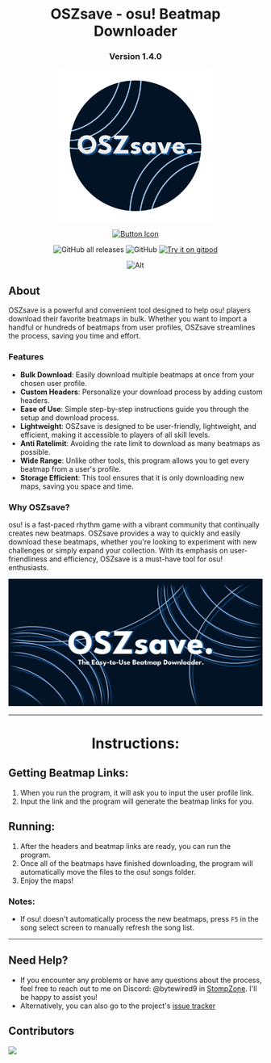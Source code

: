 <div align=center>
    
# OSZsave - osu! Beatmap Downloader
### Version 1.4.0

<img src="readme/oszsave.png"
           alt="OSZsave logo"
             style="height: 300px; width: auto;" />
             
[![Button Icon]][Link]

[Button Icon]: https://img.shields.io/badge/Installation-0b5394?style=for-the-badge&logoColor=white&logo=DocuSign

[Link]: https://github.com/ByteWired9/OSZsave/releases/latest/download/oszsave.exe

![GitHub all releases](https://img.shields.io/github/downloads/ByteWired9/OSZsave/total) ![GitHub](https://img.shields.io/github/license/ByteWired9/OSZsave) [![Try it on gitpod](https://img.shields.io/badge/try-on%20gitpod-brightgreen.svg)](https://gitpod.io/#https://github.com/ByteWired9/OSZsave)

![Alt](https://repobeats.axiom.co/api/embed/1da7c935726e07d16ffc00d3ab4287d8afa5f817.svg "Repobeats analytics image")
</div>
   
## About

OSZsave is a powerful and convenient tool designed to help osu! players download their favorite beatmaps in bulk. Whether you want to import a handful or hundreds of beatmaps from user profiles, OSZsave streamlines the process, saving you time and effort.

### Features
- **Bulk Download**: Easily download multiple beatmaps at once from your chosen user profile.
- **Custom Headers**: Personalize your download process by adding custom headers.
- **Ease of Use**: Simple step-by-step instructions guide you through the setup and download process.
- **Lightweight**: OSZsave is designed to be user-friendly, lightweight, and efficient, making it accessible to players of all skill levels.
- **Anti Ratelimit**: Avoiding the rate limit to download as many beatmaps as possible.
- **Wide Range**: Unlike other tools, this program allows you to get every beatmap from a user's profile.
- **Storage Efficient**: This tool ensures that it is only downloading new maps, saving you space and time.

### Why OSZsave?
osu! is a fast-paced rhythm game with a vibrant community that continually creates new beatmaps. OSZsave provides a way to quickly and easily download these beatmaps, whether you're looking to experiment with new challenges or simply expand your collection. With its emphasis on user-friendliness and efficiency, OSZsave is a must-have tool for osu! enthusiasts.

<img src="readme/OSZbanner-lite.png"
           alt="OSZ Banner"/>
<div align=center>

---
    
# Instructions:
</div>

## Getting Beatmap Links:

1. When you run the program, it will ask you to input the user profile link.
2. Input the link and the program will generate the beatmap links for you.

## Running:

1. After the headers and beatmap links are ready, you can run the program.
2. Once all of the beatmaps have finished downloading, the program will automatically move the files to the osu! songs folder.
3. Enjoy the maps!

### Notes:
- If osu! doesn't automatically process the new beatmaps, press `F5` in the song select screen to manually refresh the song list.

---

## Need Help?
- If you encounter any problems or have any questions about the process, feel free to reach out to me on Discord: @bytewired9 in [StompZone](https://discord.io/stomp). I'll be happy to assist you!
- Alternatively, you can also go to the project's [issue tracker](https://github.com/ByteWired9/OSZsave/issues)

## Contributors
<a href = "https://github.com/ByteWired9/oszsave/graphs/contributors">
  <img src = "https://contrib.rocks/image?repo=bytewired9/oszsave"/>
</a>
